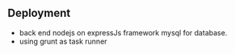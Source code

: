 
## Deployment

* back end nodejs on expressJs framework mysql for database.
* using grunt as task runner

